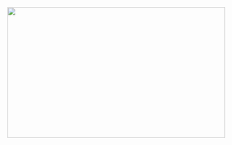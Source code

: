 <div>
<img width=500 height=300 src="C:\Users\user\Downloads\445978217_794026646037733_2850040153887478644_n.jpg">
</div>
